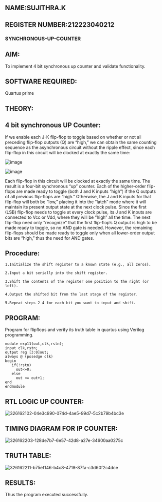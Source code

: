 ## NAME:SUJITHRA.K
## REGISTER NUMBER:212223040212

### SYNCHRONOUS-UP-COUNTER

## AIM:

To implement 4 bit synchronous up counter and validate functionality.

## SOFTWARE REQUIRED:

Quartus prime

## THEORY:

## 4 bit synchronous UP Counter:

If we enable each J-K flip-flop to toggle based on whether or not all preceding flip-flop outputs (Q) are “high,” we can obtain the same counting sequence as the asynchronous circuit without the ripple effect, since each flip-flop in this circuit will be clocked at exactly the same time:

![image](https://github.com/naavaneetha/SYNCHRONOUS-UP-COUNTER/assets/154305477/d5db3fa0-e413-404c-b80e-b2f39d82e7e8)


![image](https://github.com/naavaneetha/SYNCHRONOUS-UP-COUNTER/assets/154305477/52cb61eb-d04b-442d-810c-31185a68410b)

Each flip-flop in this circuit will be clocked at exactly the same time.
The result is a four-bit synchronous “up” counter. Each of the higher-order flip-flops are made ready to toggle (both J and K inputs “high”) if the Q outputs of all previous flip-flops are “high.”
Otherwise, the J and K inputs for that flip-flop will both be “low,” placing it into the “latch” mode where it will maintain its present output state at the next clock pulse.
Since the first (LSB) flip-flop needs to toggle at every clock pulse, its J and K inputs are connected to Vcc or Vdd, where they will be “high” all the time.
The next flip-flop need only “recognize” that the first flip-flop’s Q output is high to be made ready to toggle, so no AND gate is needed.
However, the remaining flip-flops should be made ready to toggle only when all lower-order output bits are “high,” thus the need for AND gates.

## Procedure:
```
1.Initialize the shift register to a known state (e.g., all zeros).

2.Input a bit serially into the shift register.

3.Shift the contents of the register one position to the right (or left).

4.Output the shifted bit from the last stage of the register.

5.Repeat steps 2-4 for each bit you want to input and shift.
```


## PROGRAM:
Program for flipflops and verify its truth table in quartus using Verilog programming.
```
module exp11(out,clk,rstn);
input clk,rstn;
output reg [3:0]out;
always @ (posedge clk)
begin
   if(!rstn)
     out<=0;
   else 
     out <= out+1;
end
endmodule
```


## RTL LOGIC UP COUNTER:
![326162102-04e3c990-074d-4ae5-99d7-5c2b79b4bc3e](https://github.com/Suji-90/SYNCHRONOUS-UP-COUNTER/assets/150884148/dd3d1adf-a94c-4d59-8e3a-abf66f868971)

## TIMING DIAGRAM FOR IP COUNTER:
![326162203-128de7b7-6e57-42d8-a27e-34600aa0275c](https://github.com/Suji-90/SYNCHRONOUS-UP-COUNTER/assets/150884148/65d9c4b6-8947-4669-a292-ed39fdf09848)

## TRUTH TABLE:
![326162211-b75ef146-b4c8-4718-87fa-c3d60f2c4dce](https://github.com/Suji-90/SYNCHRONOUS-UP-COUNTER/assets/150884148/381da3a1-99d7-4499-a43e-ae49bb878f8a)

## RESULTS:
Thus the program executed successfully.
